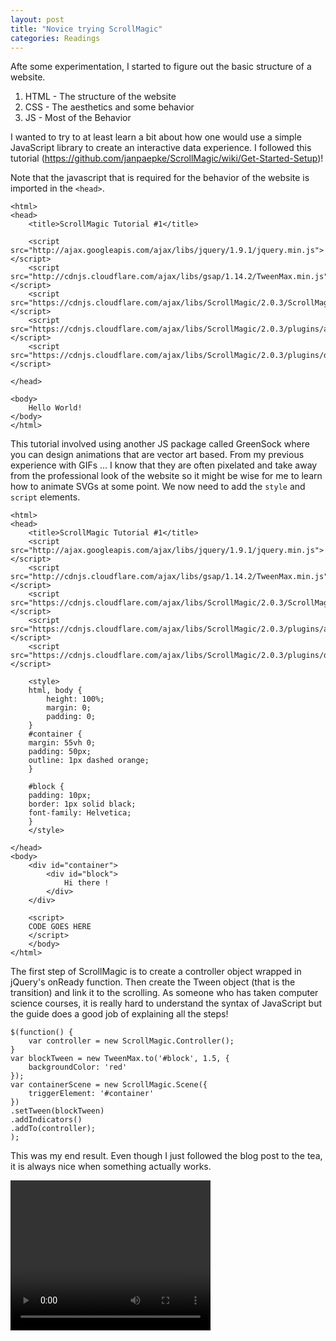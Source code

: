 ```yaml
---
layout: post
title: "Novice trying ScrollMagic"
categories: Readings
---
```


Afte some experimentation, I started to figure out the basic structure of a website.
1. HTML - The structure of the website
2. CSS - The aesthetics and some behavior
3. JS - Most of the Behavior

I wanted to try to at least learn a bit about how one would use a simple JavaScript library to create an interactive data experience.
I followed this tutorial (https://github.com/janpaepke/ScrollMagic/wiki/Get-Started-Setup)!

Note that the javascript that is required for the behavior of the website is imported in the `<head>`.
```
<html>
<head>
    <title>ScrollMagic Tutorial #1</title>
	
	<script src="http://ajax.googleapis.com/ajax/libs/jquery/1.9.1/jquery.min.js"></script>
    <script src="http://cdnjs.cloudflare.com/ajax/libs/gsap/1.14.2/TweenMax.min.js"></script>
    <script src="https://cdnjs.cloudflare.com/ajax/libs/ScrollMagic/2.0.3/ScrollMagic.js"></script>
    <script src="https://cdnjs.cloudflare.com/ajax/libs/ScrollMagic/2.0.3/plugins/animation.gsap.js"></script>
    <script src="https://cdnjs.cloudflare.com/ajax/libs/ScrollMagic/2.0.3/plugins/debug.addIndicators.js"></script>

</head>

<body>
    Hello World!
</body>
</html>
```

This tutorial involved using another JS package called GreenSock where you can design animations that are vector art based. From my previous experience with GIFs ... I know that they are often pixelated and take away from the professional look of the website so it might be wise for me to learn how to animate SVGs at some point.
We now need to add the `style` and `script` elements.

```
<html>
<head>
    <title>ScrollMagic Tutorial #1</title>
	<script src="http://ajax.googleapis.com/ajax/libs/jquery/1.9.1/jquery.min.js"></script>
    <script src="http://cdnjs.cloudflare.com/ajax/libs/gsap/1.14.2/TweenMax.min.js"></script>
    <script src="https://cdnjs.cloudflare.com/ajax/libs/ScrollMagic/2.0.3/ScrollMagic.js"></script>
    <script src="https://cdnjs.cloudflare.com/ajax/libs/ScrollMagic/2.0.3/plugins/animation.gsap.js"></script>
    <script src="https://cdnjs.cloudflare.com/ajax/libs/ScrollMagic/2.0.3/plugins/debug.addIndicators.js"></script>
    
    <style>
    html, body {
        height: 100%;
        margin: 0;
        padding: 0;
    }
    #container {
    margin: 55vh 0;
    padding: 50px;
    outline: 1px dashed orange;
	}

	#block {
    padding: 10px;
    border: 1px solid black;
    font-family: Helvetica;
	}
    </style>

</head>
<body>
    <div id="container">
        <div id="block">
            Hi there !
        </div>
    </div>
    
    <script>
    CODE GOES HERE
	</script>
    </body>
</html>
```

The first step of ScrollMagic is to create a controller object wrapped in jQuery's onReady function. Then create the Tween object (that is the transition) and link it to the scrolling. As someone who has taken computer science courses, it is really hard to understand the syntax of JavaScript but the guide does a good job of explaining all the steps!

```
$(function() {
    var controller = new ScrollMagic.Controller();
}
var blockTween = new TweenMax.to('#block', 1.5, {
    backgroundColor: 'red'
});
var containerScene = new ScrollMagic.Scene({
    triggerElement: '#container'
})
.setTween(blockTween)
.addIndicators()
.addTo(controller);
);

```

This was my end result. Even though I just followed the blog post to the tea, it is always nice when something actually works.

<video width="320" height="240" controls loop>
  <source src="https://github.com/sathvikpal/Data_Visualization_Studio/blob/master/assets/ScrollMagic/Screen%20Recording%202018-12-08%20at%207.26.25%20PM.mov?raw=true" type="video/mp4">
  </video>
